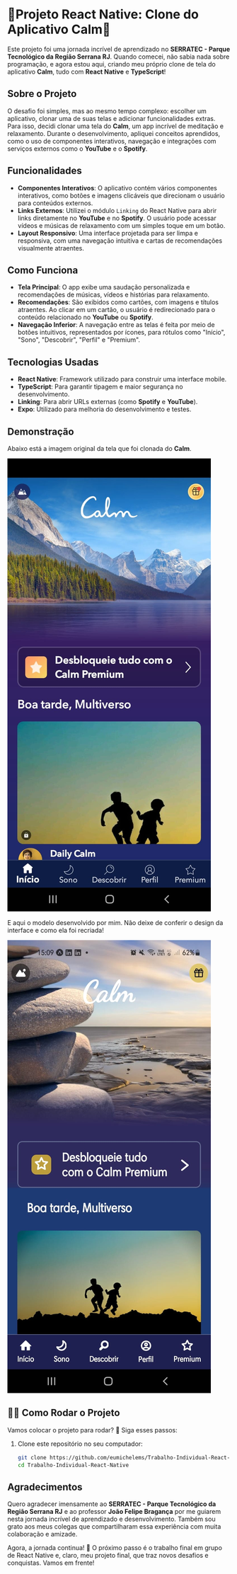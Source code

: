 # 🙏Projeto React Native: Clone do Aplicativo Calm🙏

Este projeto foi uma jornada incrível de aprendizado no **SERRATEC - Parque Tecnológico da Região Serrana RJ**. Quando comecei, não sabia nada sobre programação, e agora estou aqui, 
criando meu próprio clone de tela do aplicativo **Calm**, tudo com **React Native** e **TypeScript**!

## Sobre o Projeto

O desafio foi simples, mas ao mesmo tempo complexo: escolher um aplicativo, clonar uma de suas telas e adicionar funcionalidades extras. Para isso, decidi clonar uma tela do **Calm**, 
um app incrível de meditação e relaxamento. Durante o desenvolvimento, apliquei conceitos aprendidos, como o uso de componentes interativos, navegação e integrações com serviços externos 
como o **YouTube** e o **Spotify**.

## Funcionalidades

- **Componentes Interativos**: O aplicativo contém vários componentes interativos, como botões e imagens clicáveis ​​que direcionam o usuário para conteúdos externos.
- **Links Externos**: Utilizei o módulo `Linking` do React Native para abrir links diretamente no **YouTube** e no **Spotify**. O usuário pode acessar vídeos e músicas de relaxamento com 
um simples toque em um botão.
- **Layout Responsivo**: Uma interface projetada para ser limpa e responsiva, com uma navegação intuitiva e cartas de recomendações visualmente atraentes.

## Como Funciona

- **Tela Principal**: O app exibe uma saudação personalizada e recomendações de músicas, vídeos e histórias para relaxamento.
- **Recomendações**: São exibidos como cartões, com imagens e títulos atraentes. Ao clicar em um cartão, o usuário é redirecionado para o conteúdo relacionado no **YouTube** ou **Spotify**.
- **Navegação Inferior**: A navegação entre as telas é feita por meio de botões intuitivos, representados por ícones, para rótulos como "Início", "Sono", "Descobrir", "Perfil" e "Premium".

## Tecnologias Usadas

- **React Native**: Framework utilizado para construir uma interface mobile.
- **TypeScript**: Para garantir tipagem e maior segurança no desenvolvimento.
- **Linking**: Para abrir URLs externas (como **Spotify** e **YouTube**).
- **Expo**: Utilizado para melhoria do desenvolvimento e testes.


## Demonstração

Abaixo está a imagem original da tela que foi clonada do **Calm**. 

![Modelo Original](https://github.com/eumichelems/Trabalho-Individual-React-Native/blob/main/assets/Imagem/calm.jpeg?raw=true)

E aqui o modelo desenvolvido por mim. Não deixe de conferir o design da interface e como ela foi recriada!

![Modelo Clonado](https://github.com/eumichelems/Trabalho-Individual-React-Native/blob/main/assets/Imagem/clone.jpeg?raw=true)

## 👩‍💻 Como Rodar o Projeto

Vamos colocar o projeto para rodar? 🚀 Siga esses passos:

1. Clone este repositório no seu computador:

   ```bash
   git clone https://github.com/eumichelems/Trabalho-Individual-React-Native
   cd Trabalho-Individual-React-Native


## Agradecimentos

Quero agradecer imensamente ao **SERRATEC - Parque Tecnológico da Região Serrana RJ** e ao professor **João Felipe Bragança** por me guiarem nesta jornada incrível de aprendizado e 
desenvolvimento. Também sou grato aos meus colegas que compartilharam essa experiência com muita colaboração e amizade.

Agora, a jornada continua! 🚀 O próximo passo é o trabalho final em grupo de React Native e, claro, meu projeto final, que traz novos desafios e conquistas. Vamos em frente!
